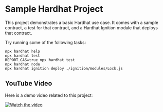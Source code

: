 # Sample Hardhat Project

This project demonstrates a basic Hardhat use case. It comes with a sample contract, a test for that contract, and a Hardhat Ignition module that deploys that contract.

Try running some of the following tasks:

```shell
npx hardhat help
npx hardhat test
REPORT_GAS=true npx hardhat test
npx hardhat node
npx hardhat ignition deploy ./ignition/modules/Lock.js
```
## YouTube Video

Here is a demo video related to this project:

[![Watch the video](https://img.youtube.com/vi/4CsXntBII1A/maxresdefault.jpg)](https://youtu.be/4CsXntBII1A?si=Tl0dQY6aSLpxmmVj)

